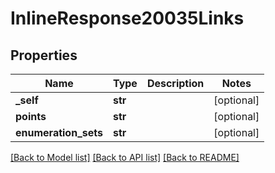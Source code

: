 # InlineResponse20035Links

## Properties
Name | Type | Description | Notes
------------ | ------------- | ------------- | -------------
**_self** | **str** |  | [optional] 
**points** | **str** |  | [optional] 
**enumeration_sets** | **str** |  | [optional] 

[[Back to Model list]](../README.md#documentation-for-models) [[Back to API list]](../README.md#documentation-for-api-endpoints) [[Back to README]](../README.md)


